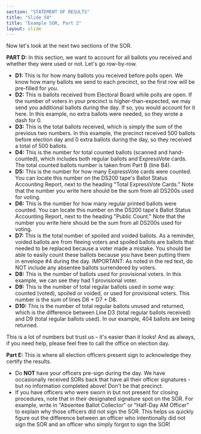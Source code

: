 ```yaml
---
section: "STATEMENT OF RESULTS"
title: "Slide 50"
title: "Example SOR, Part 2"
layout: slide
---
```


Now let's look at the next two sections of the SOR.

**PART D:** In this section, we want to account for all ballots you received and whether they were used or not. Let's go row-by-row.

- **D1:** This is for how many ballots you received before polls open. We know how many ballots we send to each precinct, so the first row will be pre-filled for you.
- **D2:** This is ballots received from Electoral Board while polls are open. If the number of voters in your precinct is higher-than-expected, we may send you additional ballots during the day. If so, you would account for it here. In this example, no extra ballots were needed, so they wrote a dash for 0.
- **D3:** This is the total ballots received, which is simply the sum of the previous two numbers. In this example, the precinct received 500 ballots before election day and 0 extra ballots during the day, so they received a total of 500 ballots.
- **D4:** This is the number for total counted ballots (scanned and hand-counted), which includes both regular ballots and ExpressVote cards. The total counted ballots number is taken from Part B (line B4).
- **D5:** This is the number for how many ExpressVote cards were counted. You can locate this number on the DS200 tape's Ballot Status Accounting Report, next to the heading "Total ExpressVote Cards." Note that the number you write here should be the sum from all DS200s used for voting.
- **D6:** This is the number for how many regular printed ballots were counted. You can locate this number on the DS200 tape's Ballot Status Accounting Report, next to the heading "Public Count." Note that the number you write here should be the sum from all DS200s used for voting.
- **D7:** This is the total number of spoiled and voided ballots. As a reminder, voided ballots are from fleeing voters and spoiled ballots are ballots that needed to be replaced because a voter made a mistake. You should be able to easily count these ballots because you have been putting them in envelope #4 during the day. IMPORTANT: As noted in the red text, do NOT include any absentee ballots surrendered by voters.
- **D8:** This is the number of ballots used for provisional voters. In this example, we can see they had 1 provisional voter.
- **D9:** This is the number of total regular ballots used in some way: counted (voted), spoiled or voided, or used for provisional voters. This number is the sum of lines D6 + D7 + D8.
- **D10:** This is the number of total regular ballots unused and returned, which is the difference between Line D3 (total regular ballots received) and D9 (total regular ballots used). In our example, 404 ballots are being returned.

This is a lot of numbers but trust us – it's easier than it looks! And as always, if you need help, please feel free to call the office on election day.

**Part E:** This is where all election officers present sign to acknowledge they certify the results.

- Do **NOT** have your officers pre-sign during the day. We have occasionally received SORs back that have all their officer signatures - but no information completed above! Don't be that precinct.
- If you have officers who were sworn in but not present for closing procedures, note that in their designated signature spot on the SOR. For example, write in "Absentee Ballot Collector" or "Half-Day AM Officer" to explain why those officers did not sign the SOR. This helps us quickly figure out the difference between an officer who intentionally did not sign the SOR and an officer who simply forgot to sign the SOR!

